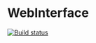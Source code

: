 # WebInterface

[![Build status](https://ci.appveyor.com/api/projects/status/vo6b2oiboolouqgu/branch/master?svg=true)](https://ci.appveyor.com/project/YelenaDolgopolova/webinterface/branch/master)
